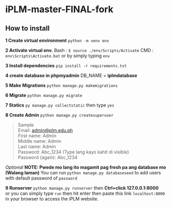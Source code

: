# iPLM-master-FINAL-fork

## How to install

**1 Create virtual environment**
`python -m venv env`

**2 Activate virtual env.**
Bash : `$ source ./env/Scripts/Activate`
CMD : `env\Scripts\Activate.bat` or by simply typing `env`

**3 Install dependencies**
`pip install -r requirements.txt`

**4 create database in phpmyadmin**
DB_NAME = **iplmdatabase**

**5 Make Migrations**
`python manage.py makemigrations`

**6 Migrate**
`python manage.py migrate`

**7 Statics**
`py manage.py collectstatic` then type `yes`

**8 Create Admin**
`python manage.py createsuperuser`

> Sample <br>
> Email: admin@plm.edu.ph <br>
> First name: Admin <br>
> Middle name: Admin <br>
> Last name: Admin <br>
> Password: Abc_1234 (Type lang kayo kahit di visible) <br>
> Password (again): Abc_1234 <br>

_Optional_
**NOTE: Pwede mo lang ito magamit pag fresh pa ang database mo (Walang laman)**
You can run `python manage.py databaseseed` to add users with default password of `password`

**9 Runserver**
`python manage.py runserver` then **Ctrl+click 127.0.0.1:8000**
<br> or you can simply type `run` then hit enter then paste this link `localhost:8000` in your browser to access the iPLM website.
